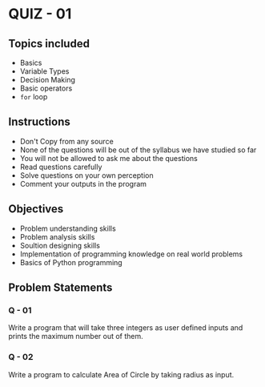 # QUIZ - 01

## Topics included

- Basics
- Variable Types
- Decision Making
- Basic operators
- `for` loop

## Instructions

- Don't Copy from any source
- None of the questions will be out of the syllabus we have studied so far
- You will not be allowed to ask me about the questions
- Read questions carefully
- Solve questions on your own perception
- Comment your outputs in the program


## Objectives

- Problem understanding skills
- Problem analysis skills
- Soultion designing skills
- Implementation of programming knowledge on real world problems
- Basics of Python programming


## Problem Statements

### Q - 01
Write a program that will take three integers as user defined inputs and prints the maximum number out of them.

### Q - 02
Write a program to calculate Area of Circle by taking radius as input.
